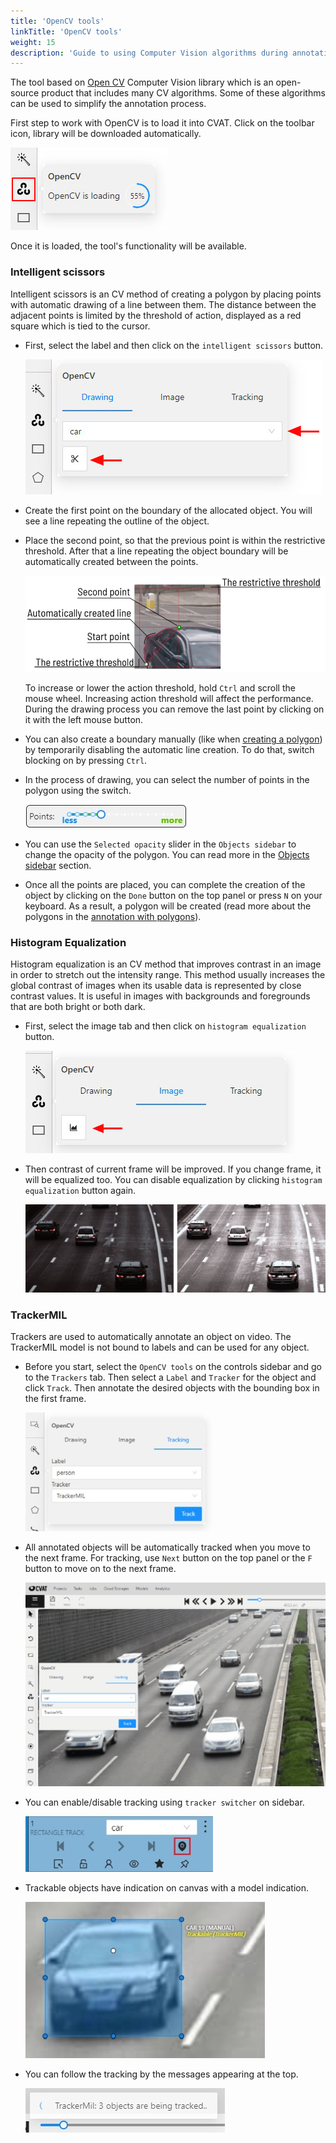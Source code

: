 ```yaml
---
title: 'OpenCV tools'
linkTitle: 'OpenCV tools'
weight: 15
description: 'Guide to using Computer Vision algorithms during annotation.'
---
```


The tool based on [Open CV](https://opencv.org/) Computer Vision library
which is an open-source product that includes many CV algorithms.
Some of these algorithms can be used to simplify the annotation process.

First step to work with OpenCV is to load it into CVAT.
Click on the toolbar icon, library will be downloaded automatically.

![](/images/image198.jpg)

Once it is loaded, the tool's functionality will be available.

### Intelligent scissors

Intelligent scissors is an CV method of creating a polygon
by placing points with automatic drawing of a line between them.
The distance between the adjacent points is limited by the threshold of action,
displayed as a red square which is tied to the cursor.

- First, select the label and then click on the `intelligent scissors` button.

  ![](/images/image199.jpg)

- Create the first point on the boundary of the allocated object.
  You will see a line repeating the outline of the object.
- Place the second point, so that the previous point is within the restrictive threshold.
  After that a line repeating the object boundary will be automatically created between the points.

  ![](/images/image200_detrac.jpg)

  To increase or lower the action threshold, hold `Ctrl` and scroll the mouse wheel.
  Increasing action threshold will affect the performance.
  During the drawing process you can remove the last point by clicking on it with the left mouse button.

- You can also create a boundary manually (like when
  [creating a polygon](/docs/manual/advanced/annotation-with-polygons/manual-drawing/)) by temporarily disabling
  the automatic line creation. To do that, switch blocking on by pressing `Ctrl`.

- In the process of drawing, you can select the number of points in the polygon using the switch.

  ![](/images/image224.jpg)

- You can use the `Selected opacity` slider in the `Objects sidebar` to change the opacity of the polygon.
  You can read more in the [Objects sidebar](/docs/manual/basics/objects-sidebar/#appearance) section.

- Once all the points are placed, you can complete the creation of the object
  by clicking on the `Done` button on the top panel or press `N` on your keyboard.
  As a result, a polygon will be created (read more about the polygons in the [annotation with polygons](/docs/manual/advanced/annotation-with-polygons/)).

### Histogram Equalization

Histogram equalization is an CV method that improves contrast in an image in order to stretch out the intensity range.
This method usually increases the global contrast of images when its usable data
is represented by close contrast values.
It is useful in images with backgrounds and foregrounds that are both bright or both dark.

- First, select the image tab and then click on `histogram equalization` button.

  ![](/images/image221.jpg)

- Then contrast of current frame will be improved.
  If you change frame, it will be equalized too.
  You can disable equalization by clicking `histogram equalization` button again.

  ![](/images/image222.jpg)

### TrackerMIL

Trackers are used to automatically annotate an object on video.
The TrackerMIL model is not bound to labels and can be used for any object.

- Before you start, select the `OpenCV tools` on the controls sidebar and go to the `Trackers` tab.
  Then select a `Label` and `Tracker` for the object and click `Track`. Then annotate the desired objects with the
  bounding box in the first frame.

  ![Start tracking an object](/images/image242.jpg)

- All annotated objects will be automatically tracked when you move to the next frame.
  For tracking, use `Next` button on the top panel or the `F` button to move on to the next frame.

  ![Annotation using a tracker](/images/tracker_mil_detrac.gif)

- You can enable/disable tracking using `tracker switcher` on sidebar.

  ![Tracker switcher](/images/tracker_switcher.jpg)

- Trackable objects have indication on canvas with a model indication.

  ![Tracker indication](/images/tracker_indication_detrac.jpg)

- You can follow the tracking by the messages appearing at the top.

  ![Tracker pop-up window](/images/tracker_pop-up_window.jpg)
